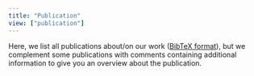 ```yaml
---
title: "Publication"
view: ["publication"]
---
```

Here, we list all publications about/on our work ([BibTeX format](/references.bib)), but we complement some publications with comments containing additional information to give you an overview about the publication.
